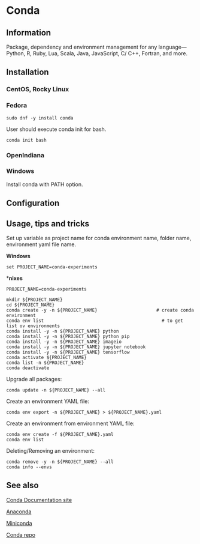 # Conda

## Information

Package, dependency and environment management for any language—Python, R, Ruby, Lua, Scala, Java, JavaScript, C/ C++,
Fortran, and more.

## Installation

### CentOS, Rocky Linux

### Fedora

```shell
sudo dnf -y install conda
```

User should execute conda init for bash.

```shell
conda init bash
```

### OpenIndiana

### Windows

Install conda with PATH option.

## Configuration

## Usage, tips and tricks

Set up variable as project name for conda environment name, folder name, environment yaml file name.

**Windows**

```shell
set PROJECT_NAME=conda-experiments
```

***nixes**

```shell
PROJECT_NAME=conda-experiments
```

```shell
mkdir ${PROJECT_NAME}
cd ${PROJECT_NAME}
conda create -y -n ${PROJECT_NAME}                      # create conda environment
conda env list                                            # to get list ov environments
conda install -y -n ${PROJECT_NAME} python
conda install -y -n ${PROJECT_NAME} python pip
conda install -y -n ${PROJECT_NAME} imageio
conda install -y -n ${PROJECT_NAME} jupyter notebook
conda install -y -n ${PROJECT_NAME} tensorflow
conda activate ${PROJECT_NAME}
conda list -n ${PROJECT_NAME}
conda deactivate
```

Upgrade all packages:

```shell
conda update -n ${PROJECT_NAME} --all
```

Create an environment YAML file:

```shell
conda env export -n ${PROJECT_NAME} > ${PROJECT_NAME}.yaml
```

Create an environment from environment YAML file:

```shell
conda env create -f ${PROJECT_NAME}.yaml
conda env list
```

Deleting/Removing an environment:

```shell
conda remove -y -n ${PROJECT_NAME} --all
conda info --envs
```

## See also

[Conda Documentation site](https://docs.conda.io/en/latest/)

[Anaconda](https://www.anaconda.com/)

[Miniconda](https://docs.conda.io/en/latest/miniconda.html)

[Conda repo](https://anaconda.org/anaconda/repo)
